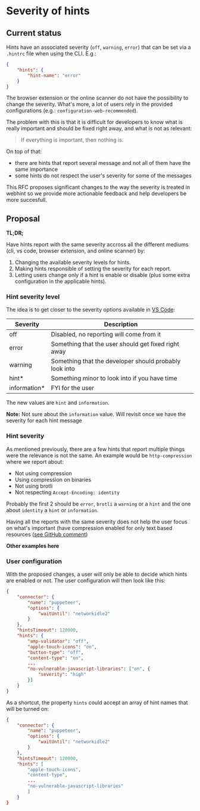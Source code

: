 # Severity of hints

## Current status

Hints have an associated severity (`off`, `warning`, `error`) that can be set
via a `.hintrc` file when using the CLI. E.g.:

```json
{
    "hints": {
        "hint-name": "error"
    }
}
```

The browser extension or the online scanner do not have the possibility to change
the severity. What's more, a lot of users rely in the provided configurations
(e.g.: `configuration-web-recommended`).

The problem with this is that it is difficult for developers to know what is really
important and should be fixed right away, and what is not as relevant:

> If everything is important, then nothing is.

On top of that:

* there are hints that report several message and not all of them have
the same importance
* some hints do not respect the user's severity for some of the messages

This RFC proposes significant changes to the way the severity is treated in webhint
so we provide more actionable feedback and help developers be more succesfull.

## Proposal

**TL;DR;**

Have hints report with the same severity accross all the different mediums (cli,
vs code, browser extension, and online scanner) by:

1. Changing the available severity levels for hints.
1. Making hints responsible of setting the severity for each report.
1. Letting users change only if a hint is enable or disable (plus some extra
   configuration in the applicable hints).

### Hint severity level

The idea is to get closer to the severity options available in
[VS Code](https://code.visualstudio.com/api/references/vscode-api#DiagnosticSeverity):

| Severity | Description |
| -------- | ----------- |
| off      | Disabled, no reporting will come from it |
| error    | Something that the user should get fixed right away |
| warning  | Something that the developer should probably look into |
| hint*    | Something minor to look into if you have time |
| information* | FYI for the user |

The new values are `hint` and `information`.

**Note:** Not sure about the `information` value. Will revisit once we have the severity
for each hint message

### Hint severity

As mentioned previously, there are a few hints that report multiple things were the
relevance is not the same. An example would be `http-compression` where we report about:

* Not using compression
* Using compression on binaries
* Not using brotli
* Not respecting `Accept-Encoding: identity`

Probably the first 2 should be `error`, `brotli` a `warning` or a `hint` and the one about
`identity` a `hint` or `information`.

Having all the reports with the same severity does not help the user focus on what's
important (have compression enabled for only text based resources
([see GitHub comment](https://github.com/webhintio/hint/issues/2919#issuecomment-530190038))

**Other examples here**

### User configuration

With the proposed changes, a user will only be able to decide which hints are enabled or not.
The user configuration will then look like this:

```json
{
    "connector": {
        "name": "puppeteer",
        "options": {
            "waitUntil": "networkidle2"
        }
    },
    "hintsTimeout": 120000,
    "hints": {
        "amp-validator": "off",
        "apple-touch-icons": "on",
        "button-type": "off",
        "content-type": "on",
        ...
        "no-vulnerable-javascript-libraries": ["on", {
            "severity": "high"
        }]
    }
}
```

As a shortcut, the property `hints` could accept an array of hint names that
will be turned on:

```json
{
    "connector": {
        "name": "puppeteer",
        "options": {
            "waitUntil": "networkidle2"
        }
    },
    "hintsTimeout": 120000,
    "hints": [
        "apple-touch-icons",
        "content-type",
        ...
        "no-vulnerable-javascript-libraries"
        ]
    }
}
```
